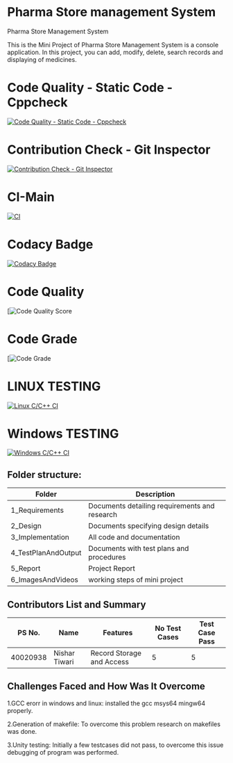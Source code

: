 # Pharma Store management System

Pharma Store Management System

This is the Mini Project of Pharma Store Management System is a console application. In this project, you can add, modify, delete, search records and displaying of medicines.


# Code Quality - Static Code - Cppcheck
[![Code Quality - Static Code - Cppcheck](https://github.com/TiwariNishar/M1_Application_PharmaStore_Management_System/actions/workflows/cppcheck.yml/badge.svg)](https://github.com/TiwariNishar/M1_Application_PharmaStore_Management_System/actions/workflows/cppcheck.yml)

# Contribution Check - Git Inspector
[![Contribution Check - Git Inspector](https://github.com/TiwariNishar/M1_Application_PharmaStore_Management_System/actions/workflows/gitinspector.yml/badge.svg)](https://github.com/TiwariNishar/M1_Application_PharmaStore_Management_System/actions/workflows/gitinspector.yml)


# CI-Main
[![CI](https://github.com/TiwariNishar/M1_Application_PharmaStore_Management_System/actions/workflows/main.yml/badge.svg)](https://github.com/TiwariNishar/M1_Application_PharmaStore_Management_System/actions/workflows/main.yml)

# Codacy Badge
[![Codacy Badge](https://app.codacy.com/project/badge/Grade/a92d9b61587b425f982fa589cde41401)](https://www.codacy.com/gh/TiwariNishar/M1_Application_PharmaStore_Management_System/dashboard?utm_source=github.com&amp;utm_medium=referral&amp;utm_content=TiwariNishar/M1_Application_PharmaStore_Management_System&amp;utm_campaign=Badge_Grade)

# Code Quality
[![Code Quality Score](https://api.codiga.io/project/29921/score/svg)

# Code Grade
[![Code Grade](https://api.codiga.io/project/29921/status/svg)
# LINUX TESTING
[![Linux C/C++ CI](https://github.com/TiwariNishar/M1_Application_PharmaStore_Management_System/actions/workflows/Linux_c-cpp.yml/badge.svg)](https://github.com/TiwariNishar/M1_Application_PharmaStore_Management_System/actions/workflows/Linux_c-cpp.yml)

# Windows TESTING
[![Windows C/C++ CI](https://github.com/TiwariNishar/M1_Application_PharmaStore_Management_System/actions/workflows/Windows_c-cpp.yml/badge.svg)](https://github.com/TiwariNishar/M1_Application_PharmaStore_Management_System/actions/workflows/Windows_c-cpp.yml)

## Folder structure:
|Folder|	Description|
|------|-------------|
|1_Requirements|	Documents detailing requirements and research|
|2_Design|	Documents specifying design details|
|3_Implementation|	All code and documentation|
|4_TestPlanAndOutput|	Documents with test plans and procedures|
|5_Report|	Project Report|
|6_ImagesAndVideos|	working steps of mini project|




## Contributors List and Summary
|PS No.|	Name|	Features|	No Test Cases|	Test Case Pass|
|-------|--------|------------|--------|------------|
|40020938|Nishar Tiwari|	Record Storage and Access|	5	|5|

## Challenges Faced and How Was It Overcome
1.GCC erorr in windows and linux: installed the gcc msys64 mingw64 properly.

2.Generation of makefile: To overcome this problem research on makefiles was done.

3.Unity testing: Initially a few testcases did not pass, to overcome this issue debugging of program was performed.

